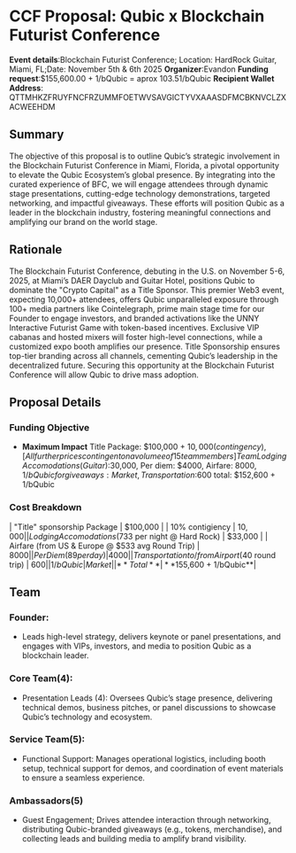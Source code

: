 # CCF Proposal: Qubic x Blockchain Futurist Conference
**Event details**:Blockchain Futurist Conference; Location: HardRock Guitar, Miami, FL;Date: November 5th & 6th 2025
**Organizer**:Evandon
**Funding request**:$155,600.00 + 1/bQubic = aprox 103.51/bQubic 
**Recipient Wallet Address**: QTTMHKZFRUYFNCFRZUMMFOETWVSAVGICTYVXAAASDFMCBKNVCLZXACWEEHDM 


## Summary
The objective of this proposal is to outline Qubic’s strategic involvement in the Blockchain Futurist Conference in Miami, Florida, a pivotal opportunity to elevate the Qubic Ecosystem’s global presence. By integrating into the curated experience of BFC, we will engage attendees through dynamic stage presentations, cutting-edge technology demonstrations, targeted networking, and impactful giveaways. These efforts will position Qubic as a leader in the blockchain industry, fostering meaningful connections and amplifying our brand on the world stage.

## Rationale
 The Blockchain Futurist Conference, debuting in the U.S. on November 5-6, 2025, at Miami’s DAER Dayclub and Guitar Hotel, positions Qubic to dominate the "Crypto Capital" as a Title Sponsor. This premier Web3 event, expecting 10,000+ attendees, offers Qubic unparalleled exposure through 100+ media partners like Cointelegraph, prime main stage time for our Founder to engage investors, and branded activations like the UNNY Interactive Futurist Game with token-based incentives. Exclusive VIP cabanas and hosted mixers will foster high-level connections, while a customized expo booth amplifies our presence. Title Sponsorship ensures top-tier branding across all channels, cementing Qubic’s leadership in the decentralized future. Securing this opportunity at the Blockchain Futurist Conference will allow Qubic to drive mass adoption.

## Proposal Details
### Funding Objective
- **Maximum Impact** Title Package: $100,000 + $10,000(contingency), [All further prices contingent on a volumee of 15 team members] Team Lodging Accomodations(Guitar):$30,000, Per diem: $4000,  Airfare: $8000, 1/bQubic for giveaways: Market, Transportation:$600 total: $152,600 + 1/bQubic
### Cost Breakdown
| "Title" sponsorship Package | $100,000 |
| 10% contigiency | $10,000 |
| Lodging Accomodations ($733 per night @ Hard Rock) | $33,000 |
| Airfare (from US & Europe @ $533 avg Round Trip) | $8000 |
| Per Diem (89 per day) | 4000 |
| Transportation to/from Airport ($40 round trip) | $600 |
| 1/bQubic | Market |
| **Total** | **$155,600 + 1/bQubic**|
## Team
### Founder: 
- Leads high-level strategy, delivers keynote or panel presentations, and engages with VIPs, investors, and media to position Qubic as a blockchain leader.
### Core Team(4):
- Presentation Leads (4): Oversees Qubic’s stage presence, delivering technical demos, business pitches, or panel discussions to showcase Qubic’s technology and ecosystem.
### Service Team(5):
- Functional Support: Manages operational logistics, including booth setup, technical support for demos, and coordination of event materials to ensure a seamless experience.
### Ambassadors(5) 
- Guest Engagement; Drives attendee interaction through networking, distributing Qubic-branded giveaways (e.g., tokens, merchandise), and collecting leads and building media to amplify brand visibility.
